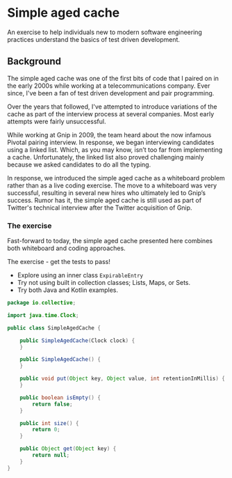 # Simple aged cache

An exercise to help individuals new to modern software engineering practices understand the basics of
 test driven development.

## Background

The simple aged cache was one of the first bits of code that I paired on in the early 2000s while working at a
 telecommunications company. Ever since, I've been a fan of test driven development and pair programming.

Over the years that followed, I've attempted to introduce variations of the cache as part of the interview process
 at several companies. Most early attempts were fairly unsuccessful.

While working at Gnip in 2009, the team heard about the now infamous Pivotal pairing interview.
In response, we began interviewing candidates using a linked list. Which, as you may know, isn’t too far from
 implementing a cache. Unfortunately, the linked list also proved challenging mainly because we asked candidates
  to do all the typing.

In response, we introduced the simple aged cache as a whiteboard problem rather than as a live coding exercise. The move
 to a whiteboard was very successful, resulting in several new hires who ultimately led to Gnip’s success.
  Rumor has it, the simple aged cache is still used as part of Twitter's technical interview after the Twitter
   acquisition of Gnip.

### The exercise

Fast-forward to today, the simple aged cache presented here combines both whiteboard and coding approaches.

The exercise - get the tests to pass!

- Explore using an inner class `ExpirableEntry`
- Try not using built in collection classes; Lists, Maps, or Sets.
- Try both Java and Kotlin examples.

```java
package io.collective;

import java.time.Clock;

public class SimpleAgedCache {

    public SimpleAgedCache(Clock clock) {
    }

    public SimpleAgedCache() {
    }

    public void put(Object key, Object value, int retentionInMillis) {
    }

    public boolean isEmpty() {
        return false;
    }

    public int size() {
        return 0;
    }

    public Object get(Object key) {
        return null;
    }
}
```
